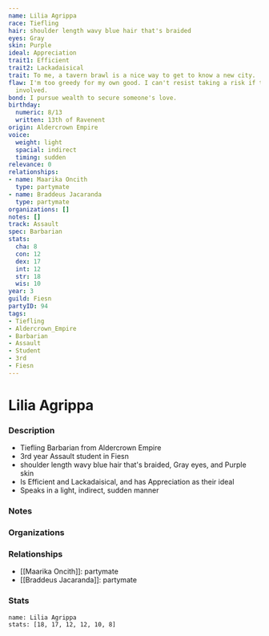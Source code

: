 ```yaml
---
name: Lilia Agrippa
race: Tiefling
hair: shoulder length wavy blue hair that's braided
eyes: Gray
skin: Purple
ideal: Appreciation
trait1: Efficient
trait2: Lackadaisical
trait: To me, a tavern brawl is a nice way to get to know a new city.
flaw: I'm too greedy for my own good. I can't resist taking a risk if there's money
  involved.
bond: I pursue wealth to secure someone's love.
birthday:
  numeric: 8/13
  written: 13th of Ravenent
origin: Aldercrown Empire
voice:
  weight: light
  spacial: indirect
  timing: sudden
relevance: 0
relationships:
- name: Maarika Oncith
  type: partymate
- name: Braddeus Jacaranda
  type: partymate
organizations: []
notes: []
track: Assault
spec: Barbarian
stats:
  cha: 8
  con: 12
  dex: 17
  int: 12
  str: 18
  wis: 10
year: 3
guild: Fiesn
partyID: 94
tags:
- Tiefling
- Aldercrown_Empire
- Barbarian
- Assault
- Student
- 3rd
- Fiesn
---
```

# Lilia Agrippa
### Description
- Tiefling Barbarian from Aldercrown Empire
- 3rd year Assault student in Fiesn
- shoulder length wavy blue hair that's braided, Gray eyes, and Purple skin
- Is Efficient and Lackadaisical, and has Appreciation as their ideal
- Speaks in a light, indirect, sudden manner

### Notes

### Organizations

### Relationships
- [[Maarika Oncith]]: partymate
- [[Braddeus Jacaranda]]: partymate

### Stats
```statblock
name: Lilia Agrippa
stats: [18, 17, 12, 12, 10, 8]
```